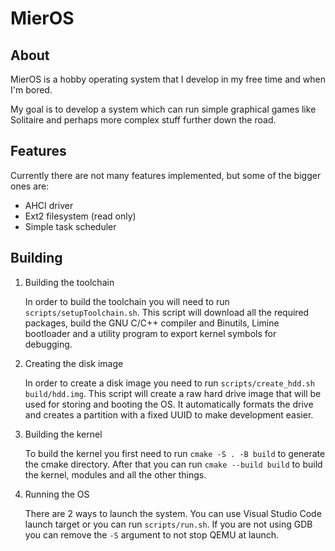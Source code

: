 # MierOS

## About
MierOS is a hobby operating system that I develop in my free time and when I'm bored.

My goal is to develop a system which can run simple graphical games like Solitaire and perhaps more complex stuff further down the road.

## Features
Currently there are not many features implemented, but some of the bigger ones are:
- AHCI driver
- Ext2 filesystem (read only)
- Simple task scheduler

## Building
1. Building the toolchain

    In order to build the toolchain you will need to run `scripts/setupToolchain.sh`. This script will download all the required packages, build the GNU C/C++ compiler and Binutils, Limine bootloader and a utility program to export kernel symbols for debugging.

2. Creating the disk image

    In order to create a disk image you need to run `scripts/create_hdd.sh build/hdd.img`. This script will create a raw hard drive image that will be used for storing and booting the OS. It automatically formats the drive and creates a partition with a fixed UUID to make development easier.

3. Building the kernel

    To build the kernel you first need to run `cmake -S . -B build` to generate the cmake directory. After that you can run `cmake --build build` to build the kernel, modules and all the other things.

4. Running the OS

    There are 2 ways to launch the system. You can use Visual Studio Code launch target or you can run `scripts/run.sh`. If you are not using GDB you can remove the `-S` argument to not stop QEMU at launch.
